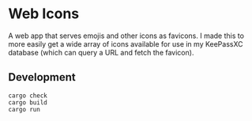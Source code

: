 # Web Icons

A web app that serves emojis and other icons as favicons.
I made this to more easily get a wide array of icons available for use in my KeePassXC database (which can query a URL and fetch the favicon).

## Development

```shell
cargo check
cargo build
cargo run
```

